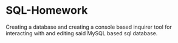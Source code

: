 # SQL-Homework
Creating a database and creating a console based inquirer tool for interacting with and editing said MySQL based sql database.
